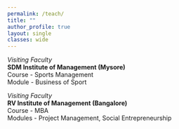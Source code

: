 ```yaml
---
permalink: /teach/
title: ""
author_profile: true
layout: single
classes: wide
---
```


*Visiting Faculty*  
**SDM Institute of Management (Mysore)**     
Course - Sports Management   
Module - Business of Sport

*Visiting Faculty*  
**RV Institute of Management (Bangalore)**       
Course - MBA     
Modules - Project Management, Social Entrepreneurship
